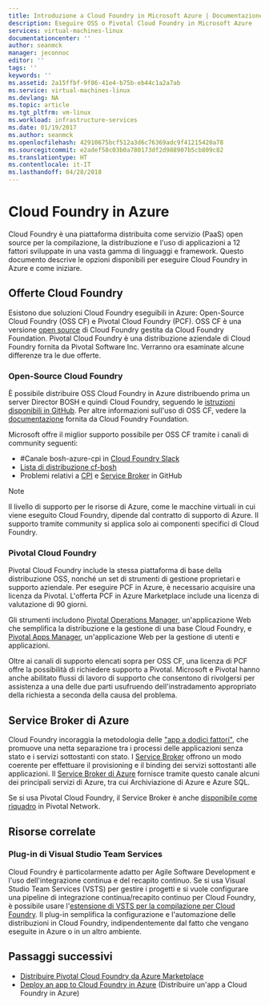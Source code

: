 ```yaml
---
title: Introduzione a Cloud Foundry in Microsoft Azure | Documentazione Microsoft
description: Eseguire OSS o Pivotal Cloud Foundry in Microsoft Azure
services: virtual-machines-linux
documentationcenter: ''
author: seanmck
manager: jeconnoc
editor: ''
tags: ''
keywords: ''
ms.assetid: 2a15ffbf-9f86-41e4-b75b-eb44c1a2a7ab
ms.service: virtual-machines-linux
ms.devlang: NA
ms.topic: article
ms.tgt_pltfrm: vm-linux
ms.workload: infrastructure-services
ms.date: 01/19/2017
ms.author: seanmck
ms.openlocfilehash: 42910675bcf512a3d6c76369adc9f41215420a78
ms.sourcegitcommit: e2adef58c03b0a780173df2d988907b5cb809c82
ms.translationtype: HT
ms.contentlocale: it-IT
ms.lasthandoff: 04/28/2018
---
```

# <a name="cloud-foundry-on-azure"></a>Cloud Foundry in Azure

Cloud Foundry è una piattaforma distribuita come servizio (PaaS) open source per la compilazione, la distribuzione e l'uso di applicazioni a 12 fattori sviluppate in una vasta gamma di linguaggi e framework. Questo documento descrive le opzioni disponibili per eseguire Cloud Foundry in Azure e come iniziare.

## <a name="cloud-foundry-offerings"></a>Offerte Cloud Foundry

Esistono due soluzioni Cloud Foundry eseguibili in Azure: Open-Source Cloud Foundry (OSS CF) e Pivotal Cloud Foundry (PCF). OSS CF è una versione [open source](https://github.com/cloudfoundry) di Cloud Foundry gestita da Cloud Foundry Foundation. Pivotal Cloud Foundry è una distribuzione aziendale di Cloud Foundry fornita da Pivotal Software Inc. Verranno ora esaminate alcune differenze tra le due offerte.

### <a name="open-source-cloud-foundry"></a>Open-Source Cloud Foundry

È possibile distribuire OSS Cloud Foundry in Azure distribuendo prima un server Director BOSH e quindi Cloud Foundry, seguendo le [istruzioni disponibili in GitHub](https://github.com/cloudfoundry-incubator/bosh-azure-cpi-release/blob/master/docs/guidance.md). Per altre informazioni sull'uso di OSS CF, vedere la [documentazione](https://docs.cloudfoundry.org/) fornita da Cloud Foundry Foundation.

Microsoft offre il miglior supporto possibile per OSS CF tramite i canali di community seguenti:

- #<a name="bosh-azure-cpi-channel-on-cloud-foundry-slackhttpsslackcloudfoundryorg"></a>Canale bosh-azure-cpi in [Cloud Foundry Slack](https://slack.cloudfoundry.org/)
- [Lista di distribuzione cf-bosh](https://lists.cloudfoundry.org/pipermail/cf-bosh)
- Problemi relativi a [CPI](https://github.com/cloudfoundry-incubator/bosh-azure-cpi-release/issues) e [Service Broker](https://github.com/Azure/meta-azure-service-broker/issues) in GitHub

>[!NOTE]
> Il livello di supporto per le risorse di Azure, come le macchine virtuali in cui viene eseguito Cloud Foundry, dipende dal contratto di supporto di Azure. Il supporto tramite community si applica solo ai componenti specifici di Cloud Foundry.

### <a name="pivotal-cloud-foundry"></a>Pivotal Cloud Foundry

Pivotal Cloud Foundry include la stessa piattaforma di base della distribuzione OSS, nonché un set di strumenti di gestione proprietari e supporto aziendale. Per eseguire PCF in Azure, è necessario acquisire una licenza da Pivotal. L'offerta PCF in Azure Marketplace include una licenza di valutazione di 90 giorni.

Gli strumenti includono [Pivotal Operations Manager](http://docs.pivotal.io/pivotalcf/customizing/), un'applicazione Web che semplifica la distribuzione e la gestione di una base Cloud Foundry, e [Pivotal Apps Manager](https://docs.pivotal.io/pivotalcf/console/), un'applicazione Web per la gestione di utenti e applicazioni.

Oltre ai canali di supporto elencati sopra per OSS CF, una licenza di PCF offre la possibilità di richiedere supporto a Pivotal. Microsoft e Pivotal hanno anche abilitato flussi di lavoro di supporto che consentono di rivolgersi per assistenza a una delle due parti usufruendo dell'instradamento appropriato della richiesta a seconda della causa del problema.

## <a name="azure-service-broker"></a>Service Broker di Azure

Cloud Foundry incoraggia la metodologia delle ["app a dodici fattori"](https://12factor.net/), che promuove una netta separazione tra i processi delle applicazioni senza stato e i servizi sottostanti con stato. I [Service Broker](https://docs.cloudfoundry.org/services/api.html) offrono un modo coerente per effettuare il provisioning e il binding dei servizi sottostanti alle applicazioni. Il [Service Broker di Azure](https://github.com/Azure/meta-azure-service-broker) fornisce tramite questo canale alcuni dei principali servizi di Azure, tra cui Archiviazione di Azure e Azure SQL.

Se si usa Pivotal Cloud Foundry, il Service Broker è anche [disponibile come riquadro](https://docs.pivotal.io/azure-sb/installing.html) in Pivotal Network.

## <a name="related-resources"></a>Risorse correlate

### <a name="visual-studio-team-services-plugin"></a>Plug-in di Visual Studio Team Services

Cloud Foundry è particolarmente adatto per Agile Software Development e l'uso dell'integrazione continua e del recapito continuo. Se si usa Visual Studio Team Services (VSTS) per gestire i progetti e si vuole configurare una pipeline di integrazione continua/recapito continuo per Cloud Foundry, è possibile usare l'[estensione di VSTS per la compilazione per Cloud Foundry](https://marketplace.visualstudio.com/items?itemName=ms-vsts.cloud-foundry-build-extension). Il plug-in semplifica la configurazione e l'automazione delle distribuzioni in Cloud Foundry, indipendentemente dal fatto che vengano eseguite in Azure o in un altro ambiente.

## <a name="next-steps"></a>Passaggi successivi

- [Distribuire Pivotal Cloud Foundry da Azure Marketplace](https://azure.microsoft.com/marketplace/partners/pivotal/pivotal-cloud-foundryazure-pcf/)
- [Deploy an app to Cloud Foundry in Azure](./cloudfoundry-deploy-your-first-app.md) (Distribuire un'app a Cloud Foundry in Azure)
